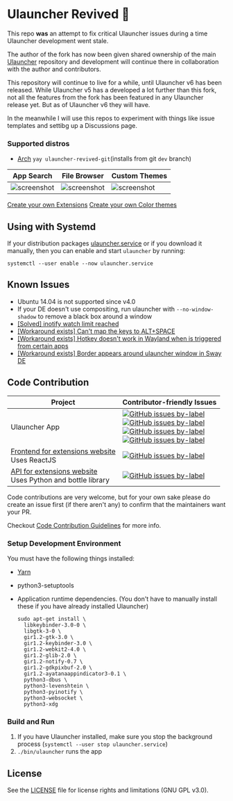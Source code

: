 Ulauncher Revived 🐧
================================

This repo **was** an attempt to fix critical Ulauncher issues during a time Ulauncher development went stale.

The author of the fork has now been given shared ownership of the main [Ulauncher](https://github.com/Ulauncher/Ulauncher) repository and development will continue there in collaboration with the author and contributors.

This repository will continue to live for a while, until Ulauncher v6 has been released. While Ulauncher v5 has a developed a lot further than this fork, not all the features from the fork has been featured in any Ulauncher release yet. But as of Ulauncher v6 they will have.

In the meanwhile I will use this repos to experiment with things like issue templates and settibg up a Discussions page.

### Supported distros
* [Arch](https://aur.archlinux.org/packages/ulauncher-revived-git/) `yay ulauncher-revived-git`(installs from git `dev` branch)


| App Search | File Browser | Custom Themes |
---|---|---
|![screenshot](http://i.imgur.com/8FpJLGG.png?1)|![screenshot](http://i.imgur.com/wJvXSmP.png?1)|![screenshot](http://i.imgur.com/2a4GCW7.png?1)|


[Create your own Extensions](http://docs.ulauncher.io/)
[Create your own Color themes](http://docs.ulauncher.io/en/latest/themes/themes.html)

## Using with Systemd

If your distribution packages [ulauncher.service](ulauncher.service) or if you download it manually, then you can enable and start `ulauncher` by running:

```
systemctl --user enable --now ulauncher.service
```


## Known Issues

* Ubuntu 14.04 is not supported since v4.0
* If your DE doesn't use compositing, run ulauncher with `--no-window-shadow` to remove a black box around a window
* [[Solved] inotify watch limit reached](https://github.com/Ulauncher/Ulauncher/issues/51)
* [[Workaround exists] Can't map the keys to ALT+SPACE](https://github.com/Ulauncher/Ulauncher/issues/100)
* [[Workaround exists] Hotkey doesn't work in Wayland when is triggered from certain apps](https://github.com/Ulauncher/Ulauncher/issues/183)
* [[Workaround exists] Border appears around ulauncher window in Sway DE](https://github.com/Ulauncher/Ulauncher/issues/230#issuecomment-570736422)


## Code Contribution

| Project | Contributor-friendly Issues |
---|---
| Ulauncher App | [![GitHub issues by-label](https://img.shields.io/github/issues/friday/Ulauncher-Revived/contributor-friendly.svg?color=3cf014&label=All%20contributor-friendly&style=for-the-badge)](https://github.com/friday/Ulauncher-Revived/labels/contributor-friendly) <br> [![GitHub issues by-label](https://img.shields.io/github/issues/friday/Ulauncher-Revived/Python.svg?color=5319e7&label=Python&style=for-the-badge)](https://github.com/friday/Ulauncher-Revived/labels/Python) <br> [![GitHub issues by-label](https://img.shields.io/github/issues/friday/Ulauncher-Revived/JS.svg?color=a553cc&label=JS&style=for-the-badge)](https://github.com/friday/Ulauncher-Revived/labels/JS) <br> [![GitHub issues by-label](https://img.shields.io/github/issues/friday/Ulauncher-Revived/Linux.svg?color=0e035e&label=Linux&style=for-the-badge)](https://github.com/friday/Ulauncher-Revived/labels/Linux)|
| [Frontend for extensions website](https://github.com/Ulauncher/ext.ulauncher.io) <br> Uses ReactJS | [![GitHub issues by-label](https://img.shields.io/github/issues/Ulauncher/ext.ulauncher.io/contributor-friendly.svg?color=3cf014&label=contributor-friendly&style=for-the-badge)](https://github.com/Ulauncher/ext.ulauncher.io/labels/contributor-friendly)|
| [API for extensions website](https://github.com/Ulauncher/ext-api.ulauncher.io) <br> Uses Python and bottle library | [![GitHub issues by-label](https://img.shields.io/github/issues/Ulauncher/ext-api.ulauncher.io/contributor-friendly.svg?color=3cf014&label=contributor-friendly&style=for-the-badge)](https://github.com/Ulauncher/ext-api.ulauncher.io/labels/contributor-friendly)|

Code contributions are very welcome, but for your own sake please do create an issue first (if there aren't any) to confirm that the maintainers want your PR.

Checkout [Code Contribution Guidelines](https://github.com/friday/Ulauncher-Revived/wiki/Code-Contribution) for more info.

### Setup Development Environment

You must have the following things installed:

* [Yarn](https://classic.yarnpkg.com/en/docs/install)
* python3-setuptools
* Application runtime dependencies.
  (You don't have to manually install these if you have already installed Ulauncher)

  ```
  sudo apt-get install \
    libkeybinder-3.0-0 \
    libgtk-3-0 \
    gir1.2-gtk-3.0 \
    gir1.2-keybinder-3.0 \
    gir1.2-webkit2-4.0 \
    gir1.2-glib-2.0 \
    gir1.2-notify-0.7 \
    gir1.2-gdkpixbuf-2.0 \
    gir1.2-ayatanaappindicator3-0.1 \
    python3-dbus \
    python3-levenshtein \
    python3-pyinotify \
    python3-websocket \
    python3-xdg
  ```

### Build and Run
1. If you have Ulauncher installed, make sure you stop the background process (`systemctl --user stop ulauncher.service`)
1. `./bin/ulauncher` runs the app

## License

See the [LICENSE](LICENSE) file for license rights and limitations (GNU GPL v3.0).
